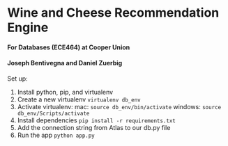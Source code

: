 # Wine and Cheese Recommendation Engine
#### For Databases (ECE464) at Cooper Union
#### Joseph Bentivegna and Daniel Zuerbig  

Set up:
1. Install python, pip, and virtualenv
2. Create a new virtualenv `virtualenv db_env`
3. Activate virtualenv: 
    mac: `source db_env/bin/activate`
    windows: `source db_env/Scripts/activate`
4. Install dependencies `pip install -r requirements.txt`
5. Add the connection string from Atlas to our db.py file
5. Run the app `python app.py`

